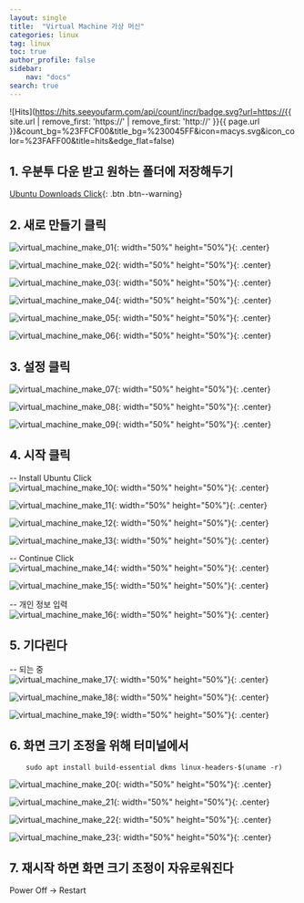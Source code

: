 ```yaml
---
layout: single
title:  "Virtual Machine 가상 머신"
categories: linux
tag: linux
toc: true
author_profile: false
sidebar:
    nav: "docs"
search: true
---
```


![Hits](https://hits.seeyoufarm.com/api/count/incr/badge.svg?url=https://{{ site.url | remove_first: 'https://' | remove_first: 'http://' }}{{ page.url }}&count_bg=%23FFCF00&title_bg=%230045FF&icon=macys.svg&icon_color=%23FAFF00&title=hits&edge_flat=false)

## 1. 우분투 다운 받고 원하는 폴더에 저장해두기  
[Ubuntu Downloads Click](https://ubuntu.com/download){: .btn .btn--warning}  

## 2. 새로 만들기 클릭  

![virtual_machine_make_01](/images/2022-01-13-virtual_machine_make/virtual_machine_make_01.png){: width="50%" height="50%"}{: .center}  

![virtual_machine_make_02](/images/2022-01-13-virtual_machine_make/virtual_machine_make_02.png){: width="50%" height="50%"}{: .center}  

![virtual_machine_make_03](/images/2022-01-13-virtual_machine_make/virtual_machine_make_03.png){: width="50%" height="50%"}{: .center}  

![virtual_machine_make_04](/images/2022-01-13-virtual_machine_make/virtual_machine_make_04.png){: width="50%" height="50%"}{: .center}  

![virtual_machine_make_05](/images/2022-01-13-virtual_machine_make/virtual_machine_make_05.png){: width="50%" height="50%"}{: .center}  

![virtual_machine_make_06](/images/2022-01-13-virtual_machine_make/virtual_machine_make_06.png){: width="50%" height="50%"}{: .center}  

## 3. 설정 클릭

![virtual_machine_make_07](/images/2022-01-13-virtual_machine_make/virtual_machine_make_07.png){: width="50%" height="50%"}{: .center}  

![virtual_machine_make_08](/images/2022-01-13-virtual_machine_make/virtual_machine_make_08.png){: width="50%" height="50%"}{: .center}  

![virtual_machine_make_09](/images/2022-01-13-virtual_machine_make/virtual_machine_make_09.png){: width="50%" height="50%"}{: .center}  

## 4. 시작 클릭

-- Install Ubuntu Click  
![virtual_machine_make_10](/images/2022-01-13-virtual_machine_make/virtual_machine_make_10.png){: width="50%" height="50%"}{: .center}  

![virtual_machine_make_11](/images/2022-01-13-virtual_machine_make/virtual_machine_make_11.png){: width="50%" height="50%"}{: .center}  

![virtual_machine_make_12](/images/2022-01-13-virtual_machine_make/virtual_machine_make_12.png){: width="50%" height="50%"}{: .center}  

![virtual_machine_make_13](/images/2022-01-13-virtual_machine_make/virtual_machine_make_13.png){: width="50%" height="50%"}{: .center}  

-- Continue Click  
![virtual_machine_make_14](/images/2022-01-13-virtual_machine_make/virtual_machine_make_14.png){: width="50%" height="50%"}{: .center}  

![virtual_machine_make_15](/images/2022-01-13-virtual_machine_make/virtual_machine_make_15.png){: width="50%" height="50%"}{: .center}  

-- 개인 정보 입력  
![virtual_machine_make_16](/images/2022-01-13-virtual_machine_make/virtual_machine_make_16.png){: width="50%" height="50%"}{: .center}  


## 5. 기다린다  

-- 되는 중  
![virtual_machine_make_17](/images/2022-01-13-virtual_machine_make/virtual_machine_make_17.png){: width="50%" height="50%"}{: .center}  

![virtual_machine_make_18](/images/2022-01-13-virtual_machine_make/virtual_machine_make_18.png){: width="50%" height="50%"}{: .center}  

![virtual_machine_make_19](/images/2022-01-13-virtual_machine_make/virtual_machine_make_19.png){: width="50%" height="50%"}{: .center}  

## 6. 화면 크기 조정을 위해 터미널에서  
```
    sudo apt install build-essential dkms linux-headers-$(uname -r)
```  
![virtual_machine_make_20](/images/2022-01-13-virtual_machine_make/virtual_machine_make_20.png){: width="50%" height="50%"}{: .center}  

![virtual_machine_make_21](/images/2022-01-13-virtual_machine_make/virtual_machine_make_21.png){: width="50%" height="50%"}{: .center}  

![virtual_machine_make_22](/images/2022-01-13-virtual_machine_make/virtual_machine_make_22.png){: width="50%" height="50%"}{: .center}  

![virtual_machine_make_23](/images/2022-01-13-virtual_machine_make/virtual_machine_make_23.png){: width="50%" height="50%"}{: .center}  

## 7. 재시작 하면 화면 크기 조정이 자유로워진다  
Power Off -> Restart  